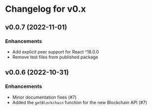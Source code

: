 # Changelog for v0.x

## v0.0.7 (2022-11-01)

### Enhancements

  * Add explicit peer support for React ^18.0.0
  * Remove test files from published package

## v0.0.6 (2022-10-31)

### Enhancements

  * Minor documentation fixes (#7)
  * Added the `getBlockchain` function for the new Blockchain API (#7)
